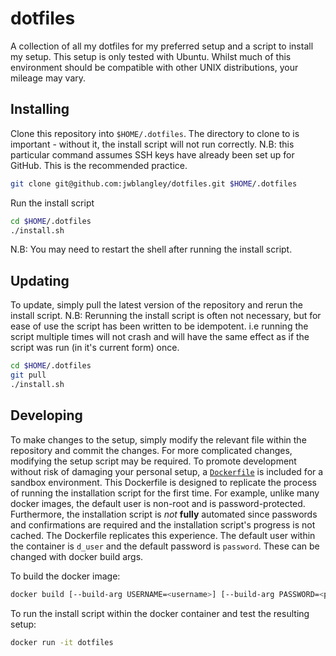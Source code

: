 # dotfiles
A collection of all my dotfiles for my preferred setup and a script to install my setup.
This setup is only tested with Ubuntu. Whilst much of this environment should be compatible with other UNIX distributions, your mileage may vary.

## Installing
Clone this repository into `$HOME/.dotfiles`. The directory to clone to is important - without it, the install script will not run correctly. N.B: this particular command assumes SSH keys have already been set up for GitHub. This is the recommended practice.
```bash
git clone git@github.com:jwblangley/dotfiles.git $HOME/.dotfiles
```
Run the install script
```bash
cd $HOME/.dotfiles
./install.sh
```

N.B: You may need to restart the shell after running the install script.

## Updating
To update, simply pull the latest version of the repository and rerun the install script. N.B: Rerunning the install script is often not necessary, but for ease of use the script has been written to be idempotent. i.e running the script multiple times will not crash and will have the same effect as if the script was run (in it's current form) once.
```bash
cd $HOME/.dotfiles
git pull
./install.sh
```

## Developing
To make changes to the setup, simply modify the relevant file within the repository and commit the changes.
For more complicated changes, modifying the setup script may be required.
To promote development without risk of damaging your personal setup, a [`Dockerfile`](Dockerfile) is included for a sandbox environment.
This Dockerfile is designed to replicate the process of running the installation script for the first time.
For example, unlike many docker images, the default user is non-root and is password-protected.
Furthermore, the installation script is *not* **fully** automated since passwords and confirmations are required and the installation script's progress is not cached.
The Dockerfile replicates this experience.
The default user within the container is `d_user` and the default password is `password`. These can be changed with docker build args.

To build the docker image:
```bash
docker build [--build-arg USERNAME=<username>] [--build-arg PASSWORD=<password>] . -t dotfiles
```

To run the install script within the docker container and test the resulting setup:
```bash
docker run -it dotfiles
```
